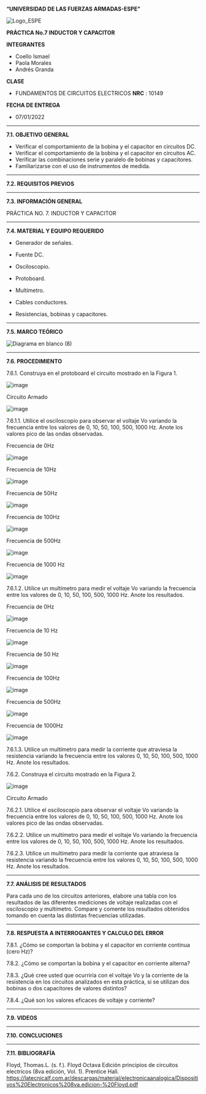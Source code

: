 **“UNIVERSIDAD DE LAS FUERZAS ARMADAS-ESPE”**


![Logo_ESPE](https://user-images.githubusercontent.com/93800511/140828546-04ee2765-180c-4e68-84cf-8bca73c21c5f.png)

**PRÁCTICA No.7 INDUCTOR Y CAPACITOR**

**INTEGRANTES**
* Coello Ismael 
* Paola Morales 
* Andrés Granda
 
**CLASE**
* FUNDAMENTOS DE CIRCUITOS ELECTRICOS **NRC** : 10149

**FECHA DE ENTREGA**
* 07/01/2022
--------------------------------------------------------------------------------------------------------------------------------------------------------------------------------

**7.1. OBJETIVO GENERAL**

- Verificar el comportamiento de la bobina y el capacitor en circuitos DC.
- Verificar el comportamiento de la bobina y el capacitor en circuitos AC.
- Verificar las combinaciones serie y paralelo de bobinas y capacitores.
- Familiarizarse con el uso de instrumentos de medida. 
--------------------------------------------------------------------------------------------------------------------------------------------------------------------------------

**7.2. REQUISITOS PREVIOS**








--------------------------------------------------------------------------------------------------------------------------------------------------------------------------------


**7.3. INFORMACIÓN GENERAL**

PRÁCTICA NO. 7. INDUCTOR Y CAPACITOR

--------------------------------------------------------------------------------------------------------------------------------------------------------------------------------


**7.4. MATERIAL Y EQUIPO REQUERIDO**

- Generador de señales.

- Fuente DC.

- Osciloscopio.

- Protoboard.

- Multímetro.

- Cables conductores.

- Resistencias, bobinas y capacitores. 

--------------------------------------------------------------------------------------------------------------------------------------------------------------------------------


**7.5. MARCO TEÓRICO**

![Diagrama en blanco (8)](https://user-images.githubusercontent.com/93800511/153280027-5f4f2794-9095-4c8e-84e1-b302aa21df91.png)

--------------------------------------------------------------------------------------------------------------------------------------------------------------------------------


**7.6. PROCEDIMIENTO**

7.6.1. Construya en el protoboard el circuito mostrado en la Figura 1.

![image](https://user-images.githubusercontent.com/93835587/152986655-21ba3f8f-6de8-4bde-96b8-e148534581c9.png)

Circuito Armado 

![image](https://user-images.githubusercontent.com/93835587/153304567-7b6cb715-41b6-4008-9220-8496053e2ad1.png)


7.6.1.1. Utilice el osciloscopio para observar el voltaje Vo variando la frecuencia entre los valores de 0, 10, 50, 100, 500, 1000 Hz. Anote los valores pico de las ondas observadas.

Frecuencia de 0Hz

![image](https://user-images.githubusercontent.com/93835587/153304613-c6389dff-b3b7-4883-ad18-36de79c5e070.png)


Frecuencia de 10Hz

![image](https://user-images.githubusercontent.com/93835587/153304679-168d6b4e-2830-4314-8a53-49faef0a444e.png)


Frecuencia de 50Hz

![image](https://user-images.githubusercontent.com/93835587/153304739-f20d1977-5f74-4ec6-a5df-c97756ff6229.png)

Frecuencia de 100Hz

![image](https://user-images.githubusercontent.com/93835587/153304773-4fce5679-924d-4e68-8d06-0e7c6fcc0e4e.png)


Frecuencia de 500Hz

![image](https://user-images.githubusercontent.com/93835587/153304826-94187f21-3455-4755-8301-08fee12eb8f7.png)

Frecuencia de 1000 Hz

![image](https://user-images.githubusercontent.com/93835587/153304885-0729e0c3-f6de-4d7e-8b39-15376f56974b.png)



7.6.1.2. Utilice un multímetro para medir el voltaje Vo variando la frecuencia entre los valores de 0, 10, 50, 100, 500, 1000 Hz. Anote los resultados. 

 Frecuencia de 0Hz
 
![image](https://user-images.githubusercontent.com/93835587/153305627-3695ea09-b33c-4e7c-903f-584f01128b0d.png)

 Frecuencia de 10 Hz
 
 ![image](https://user-images.githubusercontent.com/93835587/153306147-cf034171-07e1-4da5-ab83-0475e9be93f8.png)

 
 Frecuencia de 50 Hz
 
![image](https://user-images.githubusercontent.com/93835587/153306562-be49635c-b0a2-458d-b9a5-53ecf68255c5.png)

 Frecuencia de 100Hz
 
 ![image](https://user-images.githubusercontent.com/93835587/153001752-9181da86-ab76-44b9-ae7d-8a915f36539d.png)

 Frecuencia de 500Hz
 
 ![image](https://user-images.githubusercontent.com/93835587/153000423-18d310f9-e0f3-486f-b0e5-09d3a5447077.png)

 Frecuencia de 1000Hz

![image](https://user-images.githubusercontent.com/93835587/153000739-c9b52b0b-7910-4d5a-9b01-a1950d44f79d.png)




7.6.1.3. Utilice un multímetro para medir la corriente que atraviesa la resistencia variando la frecuencia entre los valores 0, 10, 50, 100, 500, 1000 Hz. Anote los resultados. 





7.6.2. Construya el circuito mostrado en la Figura 2.

![image](https://user-images.githubusercontent.com/93835587/152986754-2c4089c9-d27e-4772-97b3-f7b63ff0069f.png)

Circuito Armado 

7.6.2.1. Utilice el osciloscopio para observar el voltaje Vo variando la frecuencia entre los valores de 0, 10, 50, 100, 500, 1000 Hz. Anote los valores pico de las ondas observadas.

7.6.2.2. Utilice un multímetro para medir el voltaje Vo variando la frecuencia entre los valores de 0, 10, 50, 100, 500, 1000 Hz. Anote los resultados.

7.6.2.3. Utilice un multímetro para medir la corriente que atraviesa la resistencia variando la frecuencia entre los valores 0, 10, 50, 100, 500, 1000 Hz. Anote los resultados. 

-------------------------------------------------- -------------------------------------------------- -------------------------------------------------- --------------------------

**7.7. ANÁLISIS DE RESULTADOS**

Para cada uno de los circuitos anteriores, elabore una tabla con los resultados de las
diferentes mediciones de voltaje realizadas con el osciloscopio y multímetro. Compare y
comente los resultados obtenidos tomando en cuenta las distintas frecuencias utilizadas.

-------------------------------------------------- -------------------------------------------------- -------------------------------------------------- --------------------------

**7.8. RESPUESTA A INTERROGANTES Y CALCULO DEL ERROR**

7.8.1. ¿Cómo se comportan la bobina y el capacitor en corriente continua (cero Hz)?

7.8.2. ¿Cómo se comportan la bobina y el capacitor en corriente alterna?

7.8.3. ¿Qué cree usted que ocurriría con el voltaje Vo y la corriente de la resistencia en los circuitos analizados en esta práctica, si se utilizan dos bobinas o dos capacitores de valores distintos?

7.8.4. ¿Qué son los valores eficaces de voltaje y corriente? 

--------------------------------------------------------------------------------------------------------------------------------------------------------------------------------


**7.9. VIDEOS**

--------------------------------------------------------------------------------------------------------------------------------------------------------------------------------

**7.10. CONCLUCIONES**


--------------------------------------------------------------------------------------------------------------------------------------------------------------------------------


**7.11. BIBLIOGRAFÍA**

Floyd, Thomas.L. (s. f.). Floyd Octava Edición principios de circuitos electricos (8va edición, Vol. 1). Prentice Hall. https://latecnicalf.com.ar/descargas/material/electronicaanalogica/Dispositivos%20Electronicos%208va.edicion-%20Floyd.pdf

